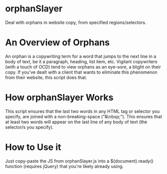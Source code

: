 orphanSlayer
============

Deal with orphans in website copy, from specified regions/selectors.

An Overview of Orphans
======================

An orphan is a copywriting term for a word that jumps to the next line in a body of text, be it a paragraph, heading, list item, etc. Vigilant copywriters (with a touch of OCD) tend to view orphans as an eye-sore, a blight on their copy. If you've dealt with a client that wants to eliminate this phenomenon from their website, this script does that.

How orphanSlayer Works
======================

This script ensures that the last two words in any HTML tag or selector you specify, are joined with a non-breaking-space ("&\nbsp;"). This ensures that at least two words will appear on the last line of any body of text (the selector/s you specify).

How to Use it
=============

Just copy-paste the JS from orphanSlayer.js into a $(document).ready() function (requires jQuery) that you're likely already using.
